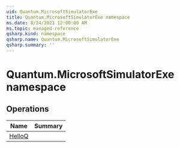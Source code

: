 ```yaml
---
uid: Quantum.MicrosoftSimulatorExe
title: Quantum.MicrosoftSimulatorExe namespace
ms.date: 8/24/2021 12:00:00 AM
ms.topic: managed-reference
qsharp.kind: namespace
qsharp.name: Quantum.MicrosoftSimulatorExe
qsharp.summary: ''
---
```


# Quantum.MicrosoftSimulatorExe namespace




<!-- summaries -->

## Operations

| Name | Summary |
|------|---------|
|[HelloQ](xref:Quantum.MicrosoftSimulatorExe.HelloQ) | |


<!-- /summaries -->
